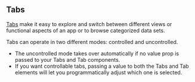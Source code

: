 ## Tabs

[Tabs](https://www.google.com/design/spec/components/tabs.html) make it easy to explore and switch between different views or functional aspects of an app or to browse categorized data sets.

Tabs can operate in two different modes: controlled and uncontrolled.
- The uncontrolled mode takes over automatically if no value prop is passed to your
Tabs and Tab components.
- If you want controllable tabs, passing a value to both the Tabs and Tab elements
will let you programmatically adjust which one is selected.
